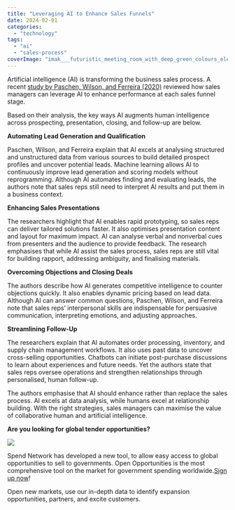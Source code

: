 ```yaml
---
title: "Leveraging AI to Enhance Sales Funnels"
date: 2024-02-01
categories: 
  - "technology"
tags: 
  - "ai"
  - "sales-process"
coverImage: "imak___futuristic_meeting_room_with_deep_green_colours_element__c30630fe-7bb5-4d5f-8da5-899b1830b2fc.png"
---
```


Artificial intelligence (AI) is transforming the business sales process. A recent [study by Paschen, Wilson, and Ferreira (2020)](https://www.sciencedirect.com/science/article/pii/S0007681320300033) reviewed how sales managers can leverage AI to enhance performance at each sales funnel stage.

Based on their analysis, the key ways AI augments human intelligence across prospecting, presentation, closing, and follow-up are below.

**Automating Lead Generation and Qualification**

Paschen, Wilson, and Ferreira explain that AI excels at analysing structured and unstructured data from various sources to build detailed prospect profiles and uncover potential leads. Machine learning allows AI to continuously improve lead generation and scoring models without reprogramming. Although AI automates finding and evaluating leads, the authors note that sales reps still need to interpret AI results and put them in a business context.

**Enhancing Sales Presentations**

The researchers highlight that AI enables rapid prototyping, so sales reps can deliver tailored solutions faster. It also optimises presentation content and layout for maximum impact. AI can analyse verbal and nonverbal cues from presenters and the audience to provide feedback. The research emphasises that while AI assist the sales process, sales reps are still vital for building rapport, addressing ambiguity, and finalising materials.

**Overcoming Objections and Closing Deals**

The authors describe how AI generates competitive intelligence to counter objections quickly. It also enables dynamic pricing based on lead data. Although AI can answer common questions, Paschen, Wilson, and Ferreira note that sales reps’ interpersonal skills are indispensable for persuasive communication, interpreting emotions, and adjusting approaches.

**Streamlining Follow-Up**

The researchers explain that AI automates order processing, inventory, and supply chain management workflows. It also uses past data to uncover cross-selling opportunities. Chatbots can initiate post-purchase discussions to learn about experiences and future needs. Yet the authors state that sales reps oversee operations and strengthen relationships through personalised, human follow-up.

The authors emphasise that AI should enhance rather than replace the sales process. AI excels at data analysis, while humans excel at relationship building. With the right strategies, sales managers can maximise the value of collaborative human and artificial intelligence.

**Are you looking for global tender opportunities?**

![](images/giphy.gif)

Spend Network has developed a new tool, to allow easy access to global opportunities to sell to governments. Open Opportunities is the most comprehensive tool on the market for government spending worldwide.[Sign up now](https://www.openopportunities.co/early-access/)!

Open new markets, use our in-depth data to identify expansion opportunities, partners, and excite customers.
